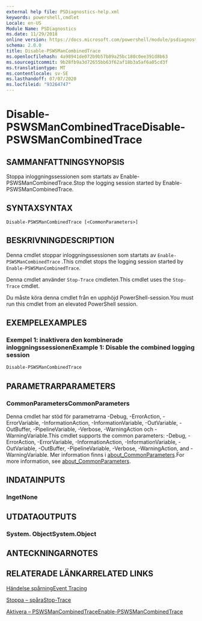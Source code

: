 ```yaml
---
external help file: PSDiagnostics-help.xml
keywords: powershell,cmdlet
Locale: en-US
Module Name: PSDiagnostics
ms.date: 11/29/2018
online version: https://docs.microsoft.com/powershell/module/psdiagnostics/disable-pswsmancombinedtrace?view=powershell-5.1&WT.mc_id=ps-gethelp
schema: 2.0.0
title: Disable-PSWSManCombinedTrace
ms.openlocfilehash: 4a98941de072b9b57b89a25bc180c0ee391d8b63
ms.sourcegitcommit: 9b28fb9a3d72655bb63f62af18b3a5af6a05cd3f
ms.translationtype: MT
ms.contentlocale: sv-SE
ms.lasthandoff: 07/07/2020
ms.locfileid: "93264747"
---
```

# <span data-ttu-id="7a64a-103">Disable-PSWSManCombinedTrace</span><span class="sxs-lookup"><span data-stu-id="7a64a-103">Disable-PSWSManCombinedTrace</span></span>

## <span data-ttu-id="7a64a-104">SAMMANFATTNING</span><span class="sxs-lookup"><span data-stu-id="7a64a-104">SYNOPSIS</span></span>
<span data-ttu-id="7a64a-105">Stoppa inloggningssessionen som startats av Enable-PSWSManCombinedTrace.</span><span class="sxs-lookup"><span data-stu-id="7a64a-105">Stop the logging session started by Enable-PSWSManCombinedTrace.</span></span>

## <span data-ttu-id="7a64a-106">SYNTAX</span><span class="sxs-lookup"><span data-stu-id="7a64a-106">SYNTAX</span></span>

```
Disable-PSWSManCombinedTrace [<CommonParameters>]
```

## <span data-ttu-id="7a64a-107">BESKRIVNING</span><span class="sxs-lookup"><span data-stu-id="7a64a-107">DESCRIPTION</span></span>

<span data-ttu-id="7a64a-108">Denna cmdlet stoppar inloggningssessionen som startats av `Enable-PSWSManCombinedTrace` .</span><span class="sxs-lookup"><span data-stu-id="7a64a-108">This cmdlet stops the logging session started by `Enable-PSWSManCombinedTrace`.</span></span>

<span data-ttu-id="7a64a-109">Denna cmdlet använder `Stop-Trace` cmdleten.</span><span class="sxs-lookup"><span data-stu-id="7a64a-109">This cmdlet uses the `Stop-Trace` cmdlet.</span></span>

<span data-ttu-id="7a64a-110">Du måste köra denna cmdlet från en upphöjd PowerShell-session.</span><span class="sxs-lookup"><span data-stu-id="7a64a-110">You must run this cmdlet from an elevated PowerShell session.</span></span>

## <span data-ttu-id="7a64a-111">EXEMPEL</span><span class="sxs-lookup"><span data-stu-id="7a64a-111">EXAMPLES</span></span>

### <span data-ttu-id="7a64a-112">Exempel 1: inaktivera den kombinerade inloggningssessionen</span><span class="sxs-lookup"><span data-stu-id="7a64a-112">Example 1: Disable the combined logging session</span></span>

```powershell
Disable-PSWSManCombinedTrace
```

## <span data-ttu-id="7a64a-113">PARAMETRAR</span><span class="sxs-lookup"><span data-stu-id="7a64a-113">PARAMETERS</span></span>

### <span data-ttu-id="7a64a-114">CommonParameters</span><span class="sxs-lookup"><span data-stu-id="7a64a-114">CommonParameters</span></span>

<span data-ttu-id="7a64a-115">Denna cmdlet har stöd för parametrarna -Debug, -ErrorAction, -ErrorVariable, -InformationAction, -InformationVariable, -OutVariable, -OutBuffer, -PipelineVariable, -Verbose, -WarningAction och -WarningVariable.</span><span class="sxs-lookup"><span data-stu-id="7a64a-115">This cmdlet supports the common parameters: -Debug, -ErrorAction, -ErrorVariable, -InformationAction, -InformationVariable, -OutVariable, -OutBuffer, -PipelineVariable, -Verbose, -WarningAction, and -WarningVariable.</span></span> <span data-ttu-id="7a64a-116">Mer information finns i [about_CommonParameters](https://go.microsoft.com/fwlink/?LinkID=113216).</span><span class="sxs-lookup"><span data-stu-id="7a64a-116">For more information, see [about_CommonParameters](https://go.microsoft.com/fwlink/?LinkID=113216).</span></span>

## <span data-ttu-id="7a64a-117">INDATA</span><span class="sxs-lookup"><span data-stu-id="7a64a-117">INPUTS</span></span>

### <span data-ttu-id="7a64a-118">Inget</span><span class="sxs-lookup"><span data-stu-id="7a64a-118">None</span></span>

## <span data-ttu-id="7a64a-119">UTDATA</span><span class="sxs-lookup"><span data-stu-id="7a64a-119">OUTPUTS</span></span>

### <span data-ttu-id="7a64a-120">System. Object</span><span class="sxs-lookup"><span data-stu-id="7a64a-120">System.Object</span></span>

## <span data-ttu-id="7a64a-121">ANTECKNINGAR</span><span class="sxs-lookup"><span data-stu-id="7a64a-121">NOTES</span></span>

## <span data-ttu-id="7a64a-122">RELATERADE LÄNKAR</span><span class="sxs-lookup"><span data-stu-id="7a64a-122">RELATED LINKS</span></span>

[<span data-ttu-id="7a64a-123">Händelse spårning</span><span class="sxs-lookup"><span data-stu-id="7a64a-123">Event Tracing</span></span>](/windows/desktop/ETW/event-tracing-portal)

[<span data-ttu-id="7a64a-124">Stoppa – spåra</span><span class="sxs-lookup"><span data-stu-id="7a64a-124">Stop-Trace</span></span>](stop-trace.md)

[<span data-ttu-id="7a64a-125">Aktivera – PSWSManCombinedTrace</span><span class="sxs-lookup"><span data-stu-id="7a64a-125">Enable-PSWSManCombinedTrace</span></span>](Enable-PSWSManCombinedTrace.md)

